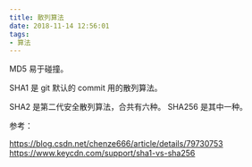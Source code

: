 ```yaml
---
title: 散列算法
date: 2018-11-14 12:56:01
tags:
- 算法
---
```


 MD5 易于碰撞。
 
 SHA1 是 git 默认的 commit 用的散列算法。
 
 SHA2 是第二代安全散列算法，合共有六种。 SHA256 是其中一种。
 
 参考：
 
 https://blog.csdn.net/chenze666/article/details/79730753
 https://www.keycdn.com/support/sha1-vs-sha256